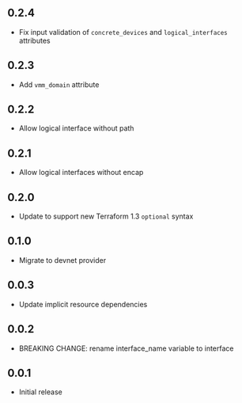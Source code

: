 ## 0.2.4

- Fix input validation of `concrete_devices` and `logical_interfaces` attributes

## 0.2.3

- Add `vmm_domain` attribute

## 0.2.2

- Allow logical interface without path

## 0.2.1

- Allow logical interfaces without encap

## 0.2.0

- Update to support new Terraform 1.3 `optional` syntax

## 0.1.0

- Migrate to devnet provider

## 0.0.3

- Update implicit resource dependencies

## 0.0.2

- BREAKING CHANGE: rename interface_name variable to interface

## 0.0.1

- Initial release
